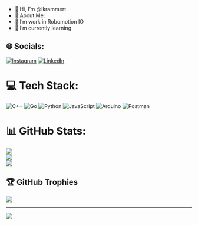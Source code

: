 - 👋 Hi, I’m @ikrammert
- 💫 About Me:
- 🔭 I’m work in Robomotion IO
- 🌱 I’m currently learning

## 🌐 Socials:
[![Instagram](https://img.shields.io/badge/Instagram-%23E4405F.svg?logo=Instagram&logoColor=white)](https://instagram.com/ikram_mert) [![LinkedIn](https://img.shields.io/badge/LinkedIn-%230077B5.svg?logo=linkedin&logoColor=white)](https://linkedin.com/in/ikram-mert) 

# 💻 Tech Stack:
![C++](https://img.shields.io/badge/c++-%2300599C.svg?style=for-the-badge&logo=c%2B%2B&logoColor=white) ![Go](https://img.shields.io/badge/go-%2300ADD8.svg?style=for-the-badge&logo=go&logoColor=white) ![Python](https://img.shields.io/badge/python-3670A0?style=for-the-badge&logo=python&logoColor=ffdd54) ![JavaScript](https://img.shields.io/badge/javascript-%23323330.svg?style=for-the-badge&logo=javascript&logoColor=%23F7DF1E) ![Arduino](https://img.shields.io/badge/-Arduino-00979D?style=for-the-badge&logo=Arduino&logoColor=white) ![Postman](https://img.shields.io/badge/Postman-FF6C37?style=for-the-badge&logo=postman&logoColor=white)

# 📊 GitHub Stats:
![](https://github-readme-stats.vercel.app/api?username=ikrammert&theme=dark&hide_border=false&include_all_commits=false&count_private=false)<br/>
![](https://github-readme-streak-stats.herokuapp.com/?user=ikrammert&theme=dark&hide_border=false)<br/>
![](https://github-readme-stats.vercel.app/api/top-langs/?username=ikrammert&theme=dark&hide_border=false&include_all_commits=false&count_private=false&layout=compact)

## 🏆 GitHub Trophies
![](https://github-profile-trophy.vercel.app/?username=ikrammert&theme=radical&no-frame=false&no-bg=true&margin-w=4)

---
[![](https://visitcount.itsvg.in/api?id=ikrammert&icon=0&color=0)](https://visitcount.itsvg.in)

<!-- Proudly created with GPRM ( https://gprm.itsvg.in ) -->
